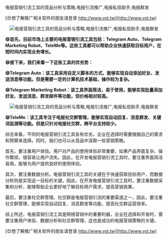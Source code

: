 电报营销引流工具的竞品分析与策略,电报引流推广,电报私信助手,电报群发

[😍想了解推广相关软件的朋友请登录 http://www.vst.tw](http://www.vst.tw)

 <center><img src="https://vst.tw/MP4/tuiguang/png/2.png" alt="电报营销引流工具的竞品分析与策略,电报引流推广,电报私信助手,电报群发"></center>

**😄首先，目前市场上主要的电报营销引流工具包括：Telegram Auto、Telegram Marketing Robot、TeleMe等。这些工具都可以帮助企业快速获取目标用户，在短时间内实现业务增长。**

**😄接下来，我们来看一下这些工具的优劣势：**

**😄Telegram Auto：该工具采用自定义脚本的方式，能够实现自动添加好友、发送消息等功能。但是需要一定的计算机技术基础，操作较为复杂。**

**😄Telegram Marketing Robot：该工具界面简洁，易于使用，能够实现批量添加好友、发送消息、群发邮件等功能，但价格相对较高。**

 <center><img src="https://vst.tw/MP4/tuiguang/png/5.png" alt="电报营销引流工具的竞品分析与策略,电报引流推广,电报私信助手,电报群发"></center>

**😄TeleMe：该工具专注于电报社交群管理，能够实现自动回复、消息群发、关键词监测等功能。但是只针对电报社交群，跨平台支持较少。**

综合来看，不同的电报营销引流工具各有优劣，企业在选择时需要根据自己的需求和预算来选择。同时，我们也可以从竞品中汲取一些营销策略。

首先，要注重用户体验。用户对产品的使用体验非常重要，如果产品界面复杂、操作繁琐，很容易让用户流失。因此，在开发电报营销引流工具时，要注重界面简洁易用，能够为用户提供良好的使用体验。

其次，要注重数据分析。电报营销引流工具的关键在于快速获取目标用户，而数据分析则是实现这一目标的关键。因此，在开发电报营销引流工具时，要注重数据采集和分析，能够帮助企业更好地了解目标用户需求，提高营销效果。

最后，要注重社交群管理。社交群是电报营销引流的重要渠道之一，因此，要注重社交群管理，能够实现自动回复、消息群发等功能，提高社交群运营效率。

综上所述，电报营销引流工具是网络营销中的重要利器，企业在选择和开发时，需要注重用户体验、数据分析和社交群管理，这也是成功的电报营销策略的关键。

[😍想了解推广相关软件的朋友请登录 http://www.vst.tw](http://www.vst.tw)



